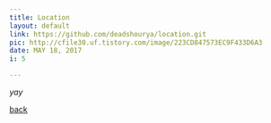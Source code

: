 ```yaml
---
title: Location
layout: default
link: https://github.com/deadshourya/location.git
pic: http://cfile30.uf.tistory.com/image/223CD847573EC9F433D6A3
date: MAY 18, 2017
i: 5

---
```




_yay_

[back](./)
